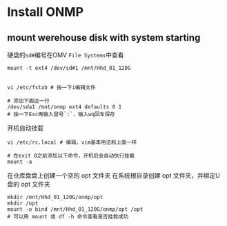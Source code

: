 # Install ONMP

## mount werehouse disk with system starting

硬盘的`sd#`编号在OMV `File Systems`中查看

```shell
mount -t ext4 /dev/sd#1 /mnt/Hhd_01_120G


vi /etc/fstab # 按一下i编辑文件

# 添加下面这一行
/dev/sda1 /mnt/onmp ext4 defaults 0 1
# 按一下Esc再输入冒号`:`，输入wq回车保存
```

开机自动挂载

```Shell
vi /etc/rc.local # 编辑，vim基本用法和上面一样

# 在exit 0之前添加以下命令，开机后会自动执行挂载
mount -a
```

在仓库盘盘上创建一个空的 opt 文件夹
在系统根目录创建 opt 文件夹，并绑定U盘的 opt 文件夹

```Shell
mkdir /mnt/Hhd_01_120G/onmp/opt
mkdir /opt
mount -o bind /mnt/Hhd_01_120G/onmp/opt /opt
# 可以用 mount 或 df -h 命令查看是否挂载成功
```